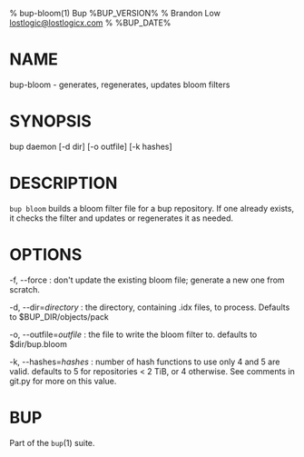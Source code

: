 % bup-bloom(1) Bup %BUP_VERSION%
% Brandon Low <lostlogic@lostlogicx.com>
% %BUP_DATE%

# NAME

bup-bloom - generates, regenerates, updates bloom filters

# SYNOPSIS

bup daemon [-d dir] [-o outfile] [-k hashes]

# DESCRIPTION

`bup bloom` builds a bloom filter file for a bup
repository. If one already exists, it checks the filter and
updates or regenerates it as needed.

# OPTIONS

-f, --force
:   don't update the existing bloom file; generate a new
    one from scratch.

-d, --dir=*directory*
:   the directory, containing .idx files, to process.
    Defaults to $BUP_DIR/objects/pack

-o, --outfile=*outfile*
:   the file to write the bloom filter to.  defaults to
    $dir/bup.bloom

-k, --hashes=*hashes*
:   number of hash functions to use only 4 and 5 are valid.
    defaults to 5 for repositories < 2 TiB, or 4 otherwise.
    See comments in git.py for more on this value.

# BUP

Part of the `bup`(1) suite.
